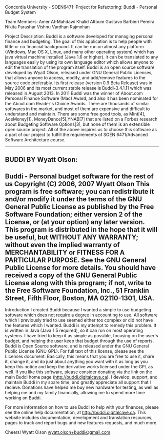 Concordia University - SOEN6471:
Project for Refactoring: Buddi - Personal Budget System

Team Members:
Amer Al-Mahdawi 
Khalid Altoum 
Gustavo Barbieri Pereira 
Nikita Parashar 
Vishnu Vardhan Rajmohan 

Project Description:
Buddi is a software developed for managing personal finance and budgeting. The goal of this application is to help people with little or no financial background. It can be run on almost any platform (Windows, Mac OS X, Linux, and many other operating system) which has java virtual machine installed (Java 1.6 or higher). It can be translated to any languages easily by using its own language editor which allows anyone to edit the translation of the program itself.
Buddi is an open source software developed by Wyatt Olson, released under GNU General Public Licenses, that allows anyone to access, modify, and add/remove features to the source code preferably. Its first release (version 0.9 Beta Release) was in May 2006 and its most current stable release is Buddi-3.4.1.11 which was released in August 2013.
In 2011 Buddi was the winner of About.com Personal Finance Software (Mac) Award, and also it has been nominated for the About.com Reader's Choice Awards.
There are thousands of similar softwares in the market, and most of them are expensive and difficult to understand and maintain. There are some free good tools, as Mint[4], AceMoney[1], MoneyDance[5],YNAB[7] that are listed on a Forbes research about Budgeting Software Options[3], but none of them is an extensible open source project.
All of the above inspires us to choose this software as a part of our project to fulfill the requirements of SOEN 6471/Advanced Software Architecture course.

************************************************************************************************************

BUDDI BY Wyatt Olson:
----------------------------------------
Buddi - Personal budget software for the rest of us
Copyright (C) 2006, 2007 Wyatt Olson
This program is free software; you can redistribute it and/or modify it under the terms of the GNU General Public License as published by the Free Software Foundation; either version 2 of the License, or (at your option) any later version.
This program is distributed in the hope that it will be useful, but WITHOUT ANY WARRANTY; without even the implied warranty of MERCHANTABILITY or FITNESS FOR A PARTICULAR PURPOSE.  See the GNU General Public License for more details.
You should have received a copy of the GNU General Public License along with this program; if not, write to the Free Software Foundation, Inc., 51 Franklin Street, Fifth Floor, Boston, MA  02110-1301, USA.
----------------------------------------

Introduction
I created Buddi because I wanted a simple to use budgeting software which does not require a degree in accounting to use.  All software which I previously tried to use seemed either too complex or did not have the features which I wanted.
Buddi is my attempt to remedy this problem.  It is written in Java (Java 1.5 required), so it can run on most operating systems.  I have tried to keep it as simple as possible, focusing on the user's budget, and helping the user keep that budget through the use of reports.
Buddi is Open Source software, and is released under the GNU General Public License (GNU GPL).  For full text of this license, please see the Licenses document.  Basically, this means that you are free to use it, share it, change it, and do just about anything you want with it as long as you keep this notice and keep the derivative works licensed under the GPL as well.
If you like this software, please consider donating via the link on the main Buddi home page (http://buddi.digitalcave.ca).  I develop, support, and maintain Buddi in my spare time, and greatly appreciate all support that I recieve.  Donations have helped me buy new hardware for testing, as well as helping me and my family financially, allowing me to spend more time working on Buddi.

For more information on how to use Buddi to help with your finances, please see the online help documentation, at http://buddi.digitalcave.ca.  This website includes documentation, development and translation resources, pages to track and report bugs and new features requests, and much more.

Cheers!
Wyatt Olson
<wyatt.olson+buddi@gmail.com>